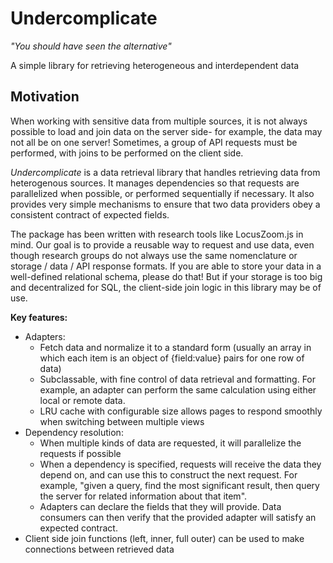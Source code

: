 # Undercomplicate

_"You should have seen the alternative"_

A simple library for retrieving heterogeneous and interdependent data

## Motivation
When working with sensitive data from multiple sources, it is not always possible to load and join data on the server side- for example, the data may not all be on one server! Sometimes, a group of API requests must be performed, with joins to be performed on the client side.

_Undercomplicate_ is a data retrieval library that handles retrieving data from heterogenous sources. It manages dependencies so that requests are parallelized when possible, or performed sequentially if necessary. It also provides very simple mechanisms to ensure that two data providers obey a consistent contract of expected fields.

The package has been written with research tools like LocusZoom.js in mind. Our goal is to provide a reusable way to request and use data, even though research groups do not always use the same nomenclature or storage / data / API response formats. If you are able to store your data in a well-defined relational schema, please do that! But if your storage is too big and decentralized for SQL, the client-side join logic in this library may be of use.  

**Key features:**

- Adapters:
  - Fetch data and normalize it to a standard form (usually an array in which each item is an object of {field:value} pairs for one row of data)
  - Subclassable, with fine control of data retrieval and formatting. For example, an adapter can perform the same calculation using either local or remote data.
  - LRU cache with configurable size allows pages to respond smoothly when switching between multiple views
- Dependency resolution: 
  - When multiple kinds of data are requested, it will parallelize the requests if possible
  - When a dependency is specified, requests will receive the data they depend on, and can use this to construct the next request. For example, "given a query, find the most significant result, then query the server for related information about that item".
  - Adapters can declare the fields that they will provide. Data consumers can then verify that the provided adapter will satisfy an expected contract.
- Client side join functions (left, inner, full outer) can be used to make connections between retrieved data
